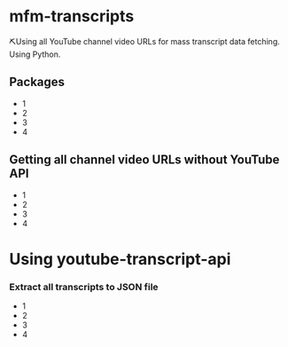 # mfm-transcripts

⛏Using all YouTube channel video URLs for mass transcript data fetching. Using Python.

## Packages
- 1
- 2
- 3
- 4

## Getting all channel video URLs without YouTube API
- 1
- 2
- 3
- 4

# Using youtube-transcript-api 

### Extract all transcripts to JSON file
- 1
- 2
- 3
- 4
